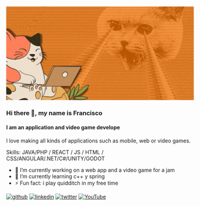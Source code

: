 ![I am an application and video game develope](https://github.com/ElNeko42/ELNeko42/blob/main/Banner%20web%20comida%20de%20perros%20negro%20(1).gif?raw=true)

### Hi there 👋, my name is Francisco 
#### I am an application and video game develope

I love making all kinds of applications such as mobile, web or video games.

Skills: JAVA/PHP / REACT / JS / HTML / CSS/ANGULAR/.NET/C#/UNITY/GODOT

- 🔭 I’m currently working on a web app and a video game for a jam 
- 🌱 I’m currently learning c++ y spring 
- ⚡ Fun fact: i play quidditch in my free time 


[<img src='https://cdn.jsdelivr.net/npm/simple-icons@3.0.1/icons/github.svg' alt='github' height='40'>](https://github.com/Elneko42)  [<img src='https://cdn.jsdelivr.net/npm/simple-icons@3.0.1/icons/linkedin.svg' alt='linkedin' height='40'>](https://www.linkedin.com/in/francisco-josé-ben-ramirez//)  [<img src='https://cdn.jsdelivr.net/npm/simple-icons@3.0.1/icons/twitter.svg' alt='twitter' height='40'>](https://twitter.com/@Elneko42)  [<img src='https://cdn.jsdelivr.net/npm/simple-icons@3.0.1/icons/youtube.svg' alt='YouTube' height='40'>](https://www.youtube.com/channel/UCllMaO4JDAAl33JDlX7lNhg)  


